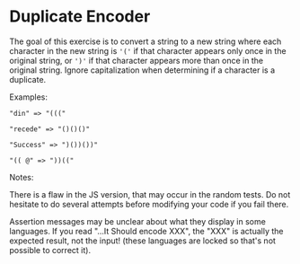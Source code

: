 # Duplicate Encoder

The goal of this exercise is to convert a string to a new string where each character in the new string is `'('` if that character appears only once in the original string, or `')'` if that character appears more than once in the original string. Ignore capitalization when determining if a character is a duplicate.

Examples:
```
"din" => "((("

"recede" => "()()()"

"Success" => ")())())"

"(( @" => "))(("
```

Notes:

There is a flaw in the JS version, that may occur in the random tests. Do not hesitate to do several attempts before modifying your code if you fail there. 

Assertion messages may be unclear about what they display in some languages. If you read "...It Should encode XXX", the "XXX" is actually the expected result, not the input! (these languages are locked so that's not possible to correct it).